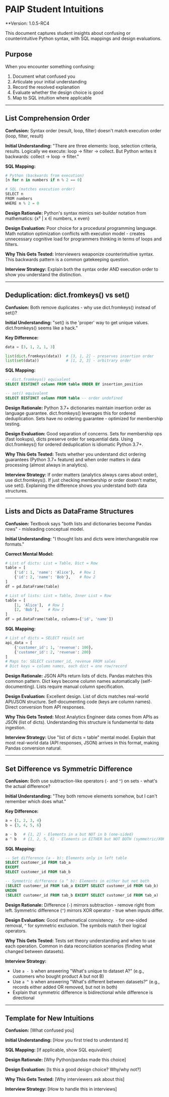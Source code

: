 # PAIP Student Intuitions
**Version: 1.0.5-RC4

This document captures student insights about confusing or counterintuitive Python syntax, with SQL mappings and design evaluations.

## Purpose

When you encounter something confusing:
1. Document what confused you
2. Articulate your initial understanding
3. Record the resolved explanation
4. Evaluate whether the design choice is good
5. Map to SQL intuition where applicable

---

## List Comprehension Order

**Confusion:** Syntax order (result, loop, filter) doesn't match execution order (loop, filter, result)

**Initial Understanding:**
"There are three elements: loop, selection criteria, results. Logically we execute: loop → filter → collect. But Python writes it backwards: collect → loop → filter."

**SQL Mapping:**
```python
# Python (backwards from execution)
[n for n in numbers if n % 2 == 0]

# SQL (matches execution order)
SELECT n 
FROM numbers 
WHERE n % 2 = 0
```

**Design Rationale:** Python's syntax mimics set-builder notation from mathematics: {x² | x ∈ numbers, x even}

**Design Evaluation:** Poor choice for a procedural programming language. Math notation optimization conflicts with execution model - creates unnecessary cognitive load for programmers thinking in terms of loops and filters.

**Why This Gets Tested:** Interviewers weaponize counterintuitive syntax. This backwards pattern is a common gatekeeping question.

**Interview Strategy:** Explain both the syntax order AND execution order to show you understand the distinction.

---

## Deduplication: dict.fromkeys() vs set()

**Confusion:** Both remove duplicates - why use dict.fromkeys() instead of set()?

**Initial Understanding:**
"set() is the 'proper' way to get unique values. dict.fromkeys() seems like a hack."

**Key Difference:**
```python
data = [3, 1, 2, 1, 3]

list(dict.fromkeys(data))  # [3, 1, 2] - preserves insertion order
list(set(data))            # [1, 2, 3] - arbitrary order
```

**SQL Mapping:**
```sql
-- dict.fromkeys() equivalent
SELECT DISTINCT column FROM table ORDER BY insertion_position

-- set() equivalent  
SELECT DISTINCT column FROM table -- order undefined
```

**Design Rationale:** Python 3.7+ dictionaries maintain insertion order as language guarantee. dict.fromkeys() leverages this for ordered deduplication. Sets have no ordering guarantee - optimized for membership testing.

**Design Evaluation:** Good separation of concerns. Sets for membership ops (fast lookups), dicts preserve order for sequential data. Using dict.fromkeys() for ordered deduplication is idiomatic Python 3.7+.

**Why This Gets Tested:** Tests whether you understand dict ordering guarantees (Python 3.7+ feature) and when order matters in data processing (almost always in analytics).

**Interview Strategy:** If order matters (analytics always cares about order), use dict.fromkeys(). If just checking membership or order doesn't matter, use set(). Explaining the difference shows you understand both data structures.

---

## Lists and Dicts as DataFrame Structures

**Confusion:** Textbook says "both lists and dictionaries become Pandas rows" - misleading conceptual model.

**Initial Understanding:**
"I thought lists and dicts were interchangeable row formats."

**Correct Mental Model:**
```python
# List of dicts: List = Table, Dict = Row
table = [
    {'id': 1, 'name': 'Alice'},  # Row 1
    {'id': 2, 'name': 'Bob'},    # Row 2
]
df = pd.DataFrame(table)

# List of lists: List = Table, Inner List = Row
table = [
    [1, 'Alice'],  # Row 1
    [2, 'Bob'],    # Row 2
]
df = pd.DataFrame(table, columns=['id', 'name'])
```

**SQL Mapping:**
```python
# List of dicts = SELECT result set
api_data = [
    {'customer_id': 1, 'revenue': 100},
    {'customer_id': 2, 'revenue': 200}
]
# Maps to: SELECT customer_id, revenue FROM sales
# Dict keys = column names, each dict = one row/record
```

**Design Rationale:** JSON APIs return lists of dicts. Pandas matches this common pattern. Dict keys become column names automatically (self-documenting). Lists require manual column specification.

**Design Evaluation:** Excellent design. List of dicts matches real-world API/JSON structure. Self-documenting code (keys are column names). Direct conversion from API responses.

**Why This Gets Tested:** Most Analytics Engineer data comes from APIs as JSON (list of dicts). Understanding this structure is fundamental to data ingestion.

**Interview Strategy:** Use "list of dicts = table" mental model. Explain that most real-world data (API responses, JSON) arrives in this format, making Pandas conversion natural.

---

## Set Difference vs Symmetric Difference

**Confusion:** Both use subtraction-like operators (`-` and `^`) on sets - what's the actual difference?

**Initial Understanding:**
"They both remove elements somehow, but I can't remember which does what."

**Key Difference:**
```python
a = {1, 2, 3, 4}
b = {3, 4, 5, 6}

a - b   # {1, 2} - Elements in a but NOT in b (one-sided)
a ^ b   # {1, 2, 5, 6} - Elements in EITHER but NOT BOTH (symmetric/XOR)
```

**SQL Mapping:**
```sql
-- Set difference (a - b): Elements only in left table
SELECT customer_id FROM tab_a
EXCEPT
SELECT customer_id FROM tab_b

-- Symmetric difference (a ^ b): Elements in either but not both
(SELECT customer_id FROM tab_a EXCEPT SELECT customer_id FROM tab_b)
UNION
(SELECT customer_id FROM tab_b EXCEPT SELECT customer_id FROM tab_a)
```

**Design Rationale:** Difference (`-`) mirrors subtraction - remove right from left. Symmetric difference (`^`) mirrors XOR operator - true when inputs differ.

**Design Evaluation:** Good mathematical consistency. `-` for one-sided removal, `^` for symmetric exclusion. The symbols match their logical operators.

**Why This Gets Tested:** Tests set theory understanding and when to use each operation. Common in data reconciliation scenarios (finding what changed between datasets).

**Interview Strategy:** 
- Use `a - b` when answering "What's unique to dataset A?" (e.g., customers who bought product A but not B)
- Use `a ^ b` when answering "What's different between datasets?" (e.g., records either added OR removed, but not in both)
- Explain that symmetric difference is bidirectional while difference is directional

---

## Template for New Intuitions

**Confusion:** [What confused you]

**Initial Understanding:** [How you first tried to understand it]

**SQL Mapping:** [If applicable, show SQL equivalent]

**Design Rationale:** [Why Python/pandas made this choice]

**Design Evaluation:** [Is this a good design choice? Why/why not?]

**Why This Gets Tested:** [Why interviewers ask about this]

**Interview Strategy:** [How to handle this in interviews]

